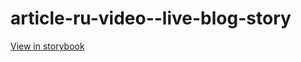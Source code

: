 # article-ru-video--live-blog-story

[View in storybook](https://raw.githack.com/Independent-Digital-News-and-Media-Ltd/indy-pwamp-sb/PR-1624-sb/index.html?path=/story/article-ru-video--live-blog-story)